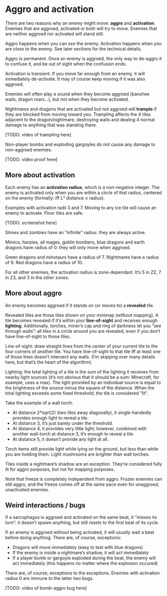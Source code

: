 Aggro and activation
====================

There are two reasons why an enemy might move: **aggro** and **activation**.
Enemies that are aggroed, activated or both will try to move. Enemies that are
neither aggroed nor activated will stand still.

Aggro happens when you can *see* the enemy. Activation happens when you are
*close* to the enemy. See later sections for the technical details.

Aggro is permanent. Once an enemy is aggroed, the only way to de-aggro it to
confuse it, and be out of sight when the confusion ends.

Activation is transient. If you move far enough from an enemy, it will
immediately de-activate. It may of course keep moving if it was also aggroed.

Enemies will often play a sound when they become aggroed (banshee wails, dragon
roars…), but not when they become activated.

Nightmares and dragons that are activated but not aggroed will **trample** if
they are blocked from moving toward you. Trampling affects the 4 tiles adjacent
to the dragon/nightmare, destroying walls and dealing 4 normal damage to anything
that was standing there.

[TODO: video of trampling here]

Non-player bombs and exploding gargoyles do not cause any damage to non-aggroed enemies.

[TODO: video proof here]

More about activation
---------------------

Each enemy has an **activation radius**, which is a non-negative integer. The
enemy is activated only when you are within a *circle* of that radius, centered on the
enemy (formally: iff L² distance ≤ radius).

Examples with activation radii 3 and 7. Moving to any ice tile will cause an
enemy to activate. Floor tiles are safe.

[TODO: screenshot here]

Slimes and zombies have an “infinite” radius: they are always active.

Mimics, harpies, all mages, goblin bombers, blue dragons and earth
dragons have radius of 0: they will only move when aggroed.

Green dragons and minotaurs have a radius of 7. Nightmares have a radius of 9.
Red dragons have a radius of 10.

For all other enemies, the activation radius is zone-dependant. It’s 5 in Z2, 7
in Z3, and 3 in the other zones.

More about aggro
----------------

An enemy becomes aggroed if it stands on (or moves to) a **revealed** tile.

Revealed tiles are those tiles shown on your minimap (without mapping). A tile
becomes revealed if it’s within your **line-of-sight** and receives enough
**lighting**. Additionally, torches, miner’s cap and ring of darkness let you
“see through walls”: all tiles in a circle around you are revealed, even if you
don’t have line-of-sight to those tiles.

Line-of-sight: draw straight lines from the center of your current tile to the
four corners of another tile. You have line-of-sight to that tile iff at least
one of those lines doesn’t intersect any walls. (I’m skipping over many details
here, but that’s the heart of the algorithm).

Lighting: the total lighting of a tile is the *sum* of the lighting it
receives from nearby light sources (it’s not obvious that it should be a sum:
Minecraft, for example, uses a max). The light provided by an individual source
is equal to the brightness of the source minus the square of the distance. When
the total lighting exceeds some fixed threshold, the tile is considered “lit”.

Take the example of a wall torch:

* At distance 2*sqrt(2) (two tiles away diagonally), it single-handedly provides enough light to reveal a tile.
* At distance 3, it’s just barely under the threshold.
* At distance 4, it provides very little light; however, combined with another wall-torch at distance 3, it’s enough to reveal a tile.
* At distance 5, it doesn’t provide any light at all.

Torch items still provide light while lying on the ground, but less than while
you are holding them. Light mushrooms are brighter than wall torches.

Tiles inside a nightmare’s shadow are an exception. They’re considered fully
lit for aggro purposes, but not for mapping purposes.

Note that freeze is completely independent from aggro. Frozen enemies can still
aggro, and the freeze comes off at the same pace even for unaggroed,
unactivated enemies.

Weird interactions / bugs
-------------------------

If a sarcophagus is aggroed and activated on the same beat, it “misses its
turn”: it doesn’t spawn anything, but still resets to the first beat of its
cycle.

If an enemy is aggroed without being activated, it will usually wait a beat
before doing anything. There are, of course, exceptions:

* Dragons will move immediately (easy to test with blue dragons)
* If the enemy is inside a nightmare’s shadow, it will act immediately
* If a player bomb or gargoyle exploded during the beat, the enemy will act immediately (this happens no matter where the explosion occured)

There are, of course, exceptions to the exceptions. Enemies with activation
radius 0 are immune to the latter two bugs.

[TODO: video of bomb-aggro bug here]
